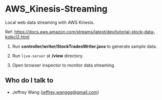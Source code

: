 # AWS_Kinesis-Streaming
Local web data streaming with AWS Kinesis.

Ref: https://docs.aws.amazon.com/streams/latest/dev/tutorial-stock-data-kplkcl2.html

1. Run **controller/writer/StockTradesWriter.java** to generate sample data.

2. Run ```live-server``` at **/view** directory.

3. Open browser inspector to monitor data streaming.

## Who do I talk to <a name = "author"></a>
- Jeffrey Wang (jeffrey.wanggg@gmail.com)
